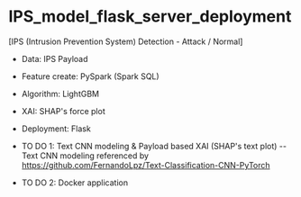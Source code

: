 # IPS_model_flask_server_deployment

[IPS (Intrusion Prevention System) Detection - Attack / Normal]

- Data: IPS Payload
- Feature create: PySpark (Spark SQL)
- Algorithm: LightGBM
- XAI: SHAP's force plot 
- Deployment: Flask


- TO DO 1: Text CNN modeling & Payload based XAI (SHAP's text plot)
-- Text CNN modeling referenced by https://github.com/FernandoLpz/Text-Classification-CNN-PyTorch 
- TO DO 2: Docker application
